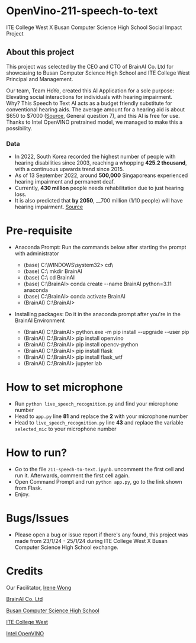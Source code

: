 # OpenVino-211-speech-to-text
ITE College West X Busan Computer Science High School Social Impact Project

## About this project
This project was selected by the CEO and CTO of BrainAI Co. Ltd for showcasing to Busan Computer Science High School and ITE College West Principal and Management.

Our team, Team HoYo, created this AI Application for a sole purpose: Elevating social interactions for individuals with hearing impairment.
<br>Why?
This Speech to Text AI acts as a budget friendly substitute for conventional hearing aids. The average amount for a hearing aid is about $650 to $7000 ([Source](https://www.sgh.com.sg/patient-care/specialties-services/hearing-aid-devices), General question 7), and this AI is free for use. Thanks to Intel OpenVINO pretrained model, we managed to make this a possibility.
<br>
### Data
- In 2022, South Korea recorded the highest number of people with hearing disabilities since 2003, reaching a whopping __425.2 thousand__, with a continuous upwards trend since 2015.
- As of 13 September 2022, around __500,000__ Singaporeans experienced hearing impairment and permanent deaf.
- Currently, __430 million__ people needs rehabilitation due to just hearing loss.
- It is also predicted that __by 2050__, __700 million (1/10 people) will have hearing impairment.
[Source](https://www.who.int/news-room/fact-sheets/detail/deafness-and-hearing-loss)

# Pre-requisite
- Anaconda Prompt: Run the commands below after starting the prompt with administrator
    - (base) C:\WINDOWS\system32> cd\
    - (base) C:\ mkdir BrainAI
    - (base) C:\ cd BrainAI
    - (base) C:\BrainAI> conda create --name BrainAI python=3.11 anaconda
    - (base) C:\BrainAI> conda activate BrainAI
    - (BrainAI) C:\BrainAI>

- Installing packages: Do it in the anaconda prompt after you're in the BrainAI Environment
    - (BrainAI) C:\BrainAI> python.exe -m pip install --upgrade --user pip
    - (BrainAI) C:\BrainAI> pip install openvino
    - (BrainAI) C:\BrainAI> pip install opencv-python
    - (BrainAI) C:\BrainAI> pip install flask
    - (BrainAI) C:\BrainAI> pip install flask_wtf
    - (BrainAI) C:\BrainAI> jupyter lab

# How to set microphone
- Run `python live_speech_recognition.py` and find your microphone number
- Head to `app.py` line __**81**__ and replace the __**2**__ with your microphone number
- Head to `live_speech_recognition.py` line __**43**__ and replace the variable `selected_mic` to your microphone number

# How to run?
- Go to the file `211-speech-to-text.ipynb`. uncomment the first cell and run it. Afterwards, comment the first cell again.
- Open Command Prompt and run `python app.py`, go to the link shown from Flask.
- Enjoy.

# Bugs/Issues
- Please open a bug or issue report if there's any found, this project was made from 23/1/24 - 25/1/24 during ITE College West X Busan Computer Science High School exchange.

# Credits
Our Facilitator, [Irene Wong](https://www.linkedin.com/in/irene-wong-56a88b237/)

[BrainAI Co. Ltd](https://brainai.kr/)

[Busan Computer Science High School](https://school.busanedu.net/pcs-h/main.do)

[ITE College West](https://www.ite.edu.sg/colleges/ite-college-west/)

[Intel OpenVINO](https://www.intel.com/content/www/us/en/developer/tools/openvino-toolkit/overview.html)
